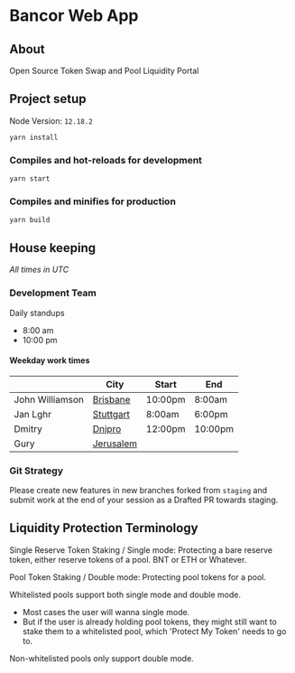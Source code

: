 # Bancor Web App

## About

Open Source Token Swap and Pool Liquidity Portal

## Project setup

Node Version: `12.18.2`

```
yarn install
```

### Compiles and hot-reloads for development

```
yarn start
```

### Compiles and minifies for production

```
yarn build
```

## House keeping

_All times in UTC_

### Development Team

Daily standups

- 8:00 am
- 10:00 pm

#### Weekday work times

|                 | City                                                                  | Start   | End     |
| --------------- | --------------------------------------------------------------------- | ------- | ------- |
| John Williamson | [Brisbane](https://www.timeanddate.com/worldclock/australia/)         | 10:00pm | 8:00am  |
| Jan Lghr        | [Stuttgart](https://www.timeanddate.com/worldclock/germany/stuttgart) | 8:00am  | 6:00pm  |
| Dmitry          | [Dnipro](https://www.timeanddate.com/worldclock/ukraine/dnipro)       | 12:00pm | 10:00pm |
| Gury            | [Jerusalem](https://www.timeanddate.com/worldclock/israel/jerusalem)  |         |         |

### Git Strategy

Please create new features in new branches forked from `staging` and submit work at the end of your session as a Drafted PR towards staging.

## Liquidity Protection Terminology

Single Reserve Token Staking / Single mode: Protecting a bare reserve token, either reserve tokens of a pool. BNT or ETH or Whatever.

Pool Token Staking / Double mode: Protecting pool tokens for a pool.

Whitelisted pools support both single mode and double mode.

- Most cases the user will wanna single mode.
- But if the user is already holding pool tokens, they might still want to stake them to a whitelisted pool, which 'Protect My Token' needs to go to.

Non-whitelisted pools only support double mode.
